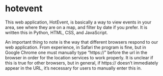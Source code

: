 # hotevent
This web application, HotEvent, is basically a way to view events in your area, see where they are on a map, and filter by date if you prefer. It is written this in Python, HTML, CSS, and JavaScript. 

An important thing to note is the way that different browsers respond to our web application. From experience, in Safari the program is fine, but in Google Chrome one must manually type “https://” before the url in the browser in order for the location services to work properly. It is unclear if this is true for other browsers, but in general, if https:// doesn’t immediately appear in the URL, it’s necessary for users to manually enter this in.
